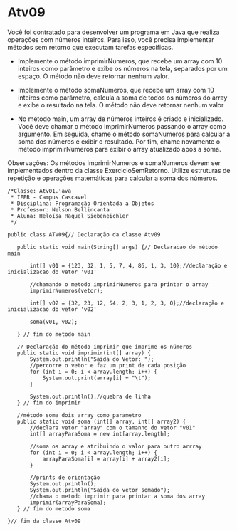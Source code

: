 # Atv09

Você foi contratado para desenvolver um programa em Java que realiza operações com números inteiros. Para isso, você precisa implementar métodos sem retorno que executam tarefas específicas. 


- Implemente o método imprimirNumeros, que recebe um array com 10 inteiros como parâmetro e exibe os números na tela, separados por um espaço. O método não deve retornar nenhum valor.


- Implemente o método somaNumeros, que recebe um array com 10 inteiros como parâmetro, calcula a soma de todos os números do array e exibe o resultado na tela. O método não deve retornar nenhum valor 


- No método main, um array de números inteiros é criado e inicializado. Você deve chamar o método imprimirNumeros passando o array como argumento. Em seguida, chame o método somaNumeros para calcular a soma dos números e exibir o resultado. Por fim, chame novamente o método imprimirNumeros para exibir o array atualizado após a soma.

Observações:
Os métodos imprimirNumeros e somaNumeros devem ser implementados dentro da classe ExercicioSemRetorno.
Utilize estruturas de repetição e operações matemáticas para calcular a soma dos números.

```
/*Classe: Atv01.java
 * IFPR - Campus Cascavel
 * Disciplina: Programação Orientada a Objetos
 * Professor: Nelson Bellincanta
 * Aluna: Heloísa Raquel Siebeneichler
 */ 

public class ATV09{// Declaração da classe Atv09
   
   public static void main(String[] args) {// Declaracao do método main 
       
       int[] v01 = {123, 32, 1, 5, 7, 4, 86, 1, 3, 10};//declaração e inicializacao do vetor 'v01' 

       //chamando o metodo imprimirNumeros para printar o array 
       imprimirNumeros(vetor);

       int[] v02 = {32, 23, 12, 54, 2, 3, 1, 2, 3, 0};//declaração e inicializacao do vetor 'v02' 

       soma(v01, v02);
       
   } // fim do metodo main
   
   // Declaração do método imprimir que imprime os números
   public static void imprimir(int[] array) {
       System.out.println("Saida do Vetor: ");
       //percorre o vetor e faz um print de cada posição
       for (int i = 0; i < array.length; i++) {
           System.out.print(array[i] + "\t");
       }
       
       System.out.println();//quebra de linha
   } // fim do imprimir

   //método soma dois array como parametro 
   public static void soma (int[] array, int[] array2) {
       //declara vetor "array" com o tamanho do vetor "v01"
       int[] arrayParaSoma = new int[array.length];

       //soma os array e atribuindo o valor para outro arrray
       for (int i = 0; i < array.length; i++) {
           arrayParaSoma[i] = array[i] + array2[i];
       }

       //prints de orientação
       System.out.println();
       System.out.println("Saida do vetor somado");
       //chama o metodo imprimir para printar a soma dos array
       imprimir(arrayParaSoma);
   } // fim do metodo soma

}// fim da classe Atv09

```
